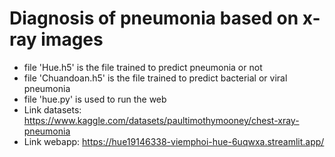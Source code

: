 # Diagnosis of pneumonia based on x-ray images
- file 'Hue.h5' is the file trained to predict pneumonia or not
- file 'Chuandoan.h5' is the file trained to predict bacterial or viral pneumonia
- file 'hue.py' is used to run the web
- Link datasets: https://www.kaggle.com/datasets/paultimothymooney/chest-xray-pneumonia
- Link webapp: https://hue19146338-viemphoi-hue-6uqwxa.streamlit.app/
